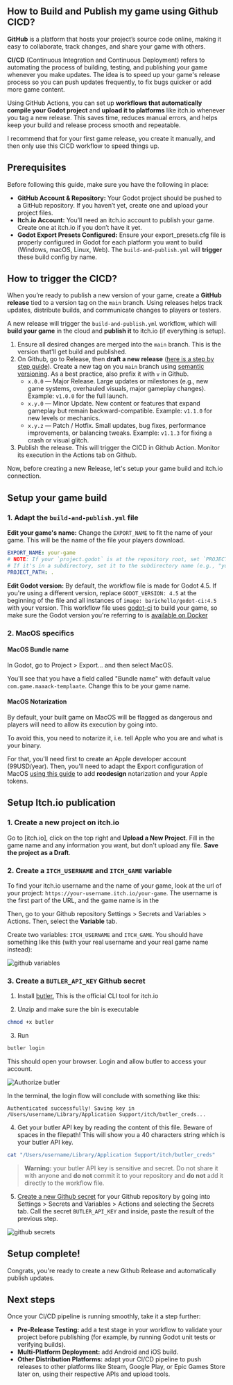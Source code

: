 ## How to Build and Publish my game using Github CICD?

**GitHub** is a platform that hosts your project’s source code online, making it easy to collaborate, track changes, and share your game with others.

**CI/CD** (Continuous Integration and Continuous Deployment) refers to automating the process of building, testing, and publishing your game whenever you make updates. The idea is to speed up your game's release process so you can push updates frequently, to fix bugs quicker or add more game content.

Using GitHub Actions, you can set up **workflows that automatically compile your Godot project** and **upload it to platforms** like itch.io whenever you tag a new release. This saves time, reduces manual errors, and helps keep your build and release process smooth and repeatable.

I recommend that for your first game release, you create it manually, and then only use this CICD workflow to speed things up.

## Prerequisites

Before following this guide, make sure you have the following in place:

- **GitHub Account & Repository:** Your Godot project should be pushed to a GitHub repository. If you haven’t yet, create one and upload your project files.
- **Itch.io Account:** You’ll need an itch.io account to publish your game. Create one at itch.io if you don’t have it yet.
- **Godot Export Presets Configured:** Ensure your export_presets.cfg file is properly configured in Godot for each platform you want to build (Windows, macOS, Linux, Web). The `build-and-publish.yml` will **trigger** these build config by name.

## How to trigger the CICD?

When you’re ready to publish a new version of your game, create a **GitHub release** tied to a version tag on the `main` branch. Using releases helps track updates, distribute builds, and communicate changes to players or testers.

A new release will trigger the `build-and-publish.yml` workflow, which will **build your game** in the cloud and **publish it** to itch.io (if everything is setup).

1. Ensure all desired changes are merged into the `main` branch. This is the version that'll get build and published.
2. On Github, go to Release, then **draft a new release** ([here is a step by step guide](https://docs.github.com/en/repositories/releasing-projects-on-github/managing-releases-in-a-repository#creating-a-release)). Create a new tag on you `main` branch using [semantic versioning](https://semver.org/). As a best practice, also prefix it with `v` in Github.
   - `x.0.0` — Major Release. Large updates or milestones (e.g., new game systems, overhauled visuals, major gameplay changes). Example: `v1.0.0` for the full launch.
   - `x.y.0` — Minor Update. New content or features that expand gameplay but remain backward-compatible. Example: `v1.1.0` for new levels or mechanics.
   - `x.y.z` — Patch / Hotfix. Small updates, bug fixes, performance improvements, or balancing tweaks. Example: `v1.1.3` for fixing a crash or visual glitch.
3. Publish the release. This will trigger the CICD in Github Action. Monitor its execution in the Actions tab on Github.

Now, before creating a new Release, let's setup your game build and itch.io connection.

## Setup your game build

### 1. Adapt the `build-and-publish.yml` file

**Edit your game's name:** Change the `EXPORT_NAME` to fit the name of your game. This will be the name of the file your players download.

```yml
EXPORT_NAME: your-game
# NOTE: If your `project.godot` is at the repository root, set `PROJECT_PATH` to "."
# If it's in a subdirectory, set it to the subdirectory name (e.g., "your-game")
PROJECT_PATH: .
```

**Edit Godot version:** By default, the workflow file is made for Godot 4.5. If you're using a different version, replace `GODOT_VERSION: 4.5` at the beginning of the file and all instances of `image: barichello/godot-ci:4.5` with your version. This workflow file uses [godot-ci](https://github.com/abarichello/godot-ci?tab=readme-ov-file) to build your game, so make sure the Godot version you're referring to is [available on Docker](https://hub.docker.com/r/barichello/godot-ci/tags)

### 2. MacOS specifics

#### MacOS Bundle name

In Godot, go to Project > Export... and then select MacOS.

You'll see that you have a field called "Bundle name" with default value `com.game.maaack-templaate`. Change this to be your game name.

#### MacOS Notarization

By default, your built game on MacOS will be flagged as dangerous and players will need to allow its execution by going into.

To avoid this, you need to notarize it, i.e. tell Apple who you are and what is your binary.

For that, you'll need first to create an Apple developer account (99USD/year). Then, you'll need to adapt the Export configuration of MacOS [using this guide](https://docs.godotengine.org/en/latest/tutorials/export/exporting_for_macos.html#if-you-have-an-apple-developer-id-certificate-and-exporting-from-linux-or-windows) to add **rcodesign** notarization and your Apple tokens.

## Setup Itch.io publication

### 1. Create a new project on itch.io

Go to [itch.io], click on the top right and **Upload a New Project**. Fill in the game name and any information you want, but don't upload any file. **Save the project as a Draft**.

### 2. Create a `ITCH_USERNAME` and `ITCH_GAME` variable

To find your itch.io username and the name of your game, look at the url of your project: `https://your-username.itch.io/your-game`. The username is the first part of the URL, and the game name is in the

Then, go to your Github repository Settings > Secrets and Variables > Actions. Then, select the **Variable** tab.

Create two variables: `ITCH_USERNAME` and `ITCH_GAME`. You should have something like this (with your real username and your real game name instead):

![github variables](./github-variables.png)

### 3. Create a `BUTLER_API_KEY` Github secret

1. Install [butler.](https://itch.io/docs/butler/installing.html) This is the official CLI tool for itch.io

2. Unzip and make sure the bin is executable

```bash
chmod +x butler
```

3. Run

```bash
butler login
```

This should open your browser. Login and allow butler to access your account.

![Authorize butler](./authorize_butler.png)

In the terminal, the login flow will conclude with something like this:

```
Authenticated successfully! Saving key in /Users/username/Library/Application Support/itch/butler_creds...
```

4. Get your butler API key by reading the content of this file. Beware of spaces in the filepath! This will show you a 40 characters string which is your butler API key.

```bash
cat "/Users/username/Library/Application Support/itch/butler_creds"
```

> **Warning:** your butler API key is sensitive and secret. Do not share it with anyone and **do not** commit it to your repository and **do not** add it directly to the workflow file.

5. [Create a new Github secret](https://docs.github.com/en/actions/how-tos/write-workflows/choose-what-workflows-do/use-secrets) for your Github repository by going into Settings > Secrets and Variables > Actions and selecting the Secrets tab. Call the secret `BUTLER_API_KEY` and inside, paste the result of the previous step.

![github secrets](./github-secrets.png)

## Setup complete!

Congrats, you're ready to create a new Github Release and automatically publish updates.

## Next steps

Once your CI/CD pipeline is running smoothly, take it a step further:

- **Pre-Release Testing:** add a test stage in your workflow to validate your project before publishing (for example, by running Godot unit tests or verifying builds).
- **Multi-Platform Deployment:** add Android and iOS build.
- **Other Distribution Platforms:** adapt your CI/CD pipeline to push releases to other platforms like Steam, Google Play, or Epic Games Store later on, using their respective APIs and upload tools.

```

```
